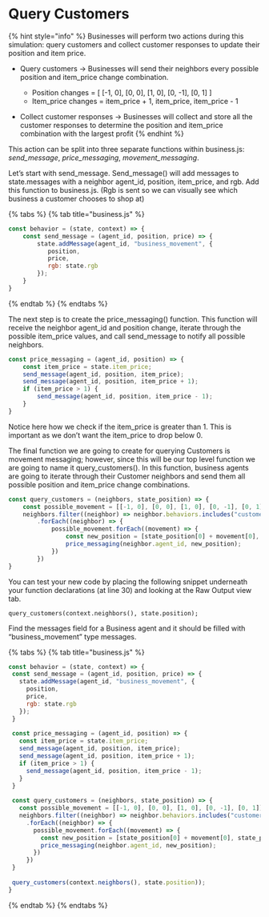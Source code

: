# Query Customers

{% hint style="info" %}
Businesses will perform two actions during this simulation: query customers and collect customer responses to update their position and item price. 

* Query customers → Businesses will send their neighbors every possible position and item\_price change combination.

  * Position changes = \[ \[-1, 0\], \[0, 0\], \[1, 0\], \[0, -1\], \[0, 1\] \]
  * Item\_price changes = item\_price + 1, item\_price, item\_price - 1

* Collect customer responses → Businesses will collect and store all the customer responses to determine the position and item\_price combination with the largest profit
{% endhint %}

This action can be split into three separate functions within business.js: _send\_message_, _price\_messaging_, _movement\_messaging_.

Let’s start with send\_message. Send\_message\(\) will add messages to state.messages with a neighbor agent\_id, position, item\_price, and rgb. Add this function to business.js. \(Rgb is sent so we can visually see which business a customer chooses to shop at\)

{% tabs %}
{% tab title="business.js" %}
```javascript
const behavior = (state, context) => {
    const send_message = (agent_id, position, price) => {
        state.addMessage(agent_id, "business_movement", {
           position,
           price,
           rgb: state.rgb
        });
    }
}
```
{% endtab %}
{% endtabs %}

The next step is to create the price\_messaging\(\) function. This function will receive the neighbor agent\_id and position change, iterate through the possible item\_price values, and call send\_message to notify all possible neighbors.

```javascript
const price_messaging = (agent_id, position) => {
    const item_price = state.item_price;
    send_message(agent_id, position, item_price);
    send_message(agent_id, position, item_price + 1);
    if (item_price > 1) {
        send_message(agent_id, position, item_price - 1);
    }
}
```

Notice here how we check if the item\_price is greater than 1. This is important as we don’t want the item\_price to drop below 0.

The final function we are going to create for querying Customers is movement messaging; however, since this will be our top level function we are going to name it query\_customers\(\). In this function, business agents are going to iterate through their Customer neighbors and send them all possible position and item\_price change combinations.

```javascript
const query_customers = (neighbors, state_position) => {
    const possible_movement = [[-1, 0], [0, 0], [1, 0], [0, -1], [0, 1]];
    neighbors.filter((neighbor) => neighbor.behaviors.includes("customer.js"))
        .forEach((neighbor) => {
            possible_movement.forEach((movement) => {
                const new_position = [state_position[0] + movement[0], state_position[1] + movement[1], 0];
                price_messaging(neighbor.agent_id, new_position);
            })
        })
}
```

You can test your new code by placing the following snippet underneath your function declarations \(at line 30\) and looking at the Raw Output view tab.

```text
query_customers(context.neighbors(), state.position);
```

Find the messages field for a Business agent and it should be filled with “business\_movement” type messages.

{% tabs %}
{% tab title="business.js" %}
```javascript
const behavior = (state, context) => {
 const send_message = (agent_id, position, price) => {
   state.addMessage(agent_id, "business_movement", {
     position,
     price,
     rgb: state.rgb
   });
 }
 
 const price_messaging = (agent_id, position) => {
   const item_price = state.item_price;
   send_message(agent_id, position, item_price);
   send_message(agent_id, position, item_price + 1);
   if (item_price > 1) {
     send_message(agent_id, position, item_price - 1);
   }
 }
 
 const query_customers = (neighbors, state_position) => {
   const possible_movement = [[-1, 0], [0, 0], [1, 0], [0, -1], [0, 1]];
   neighbors.filter((neighbor) => neighbor.behaviors.includes("customer.js"))
     .forEach((neighbor) => {
       possible_movement.forEach((movement) => {
         const new_position = [state_position[0] + movement[0], state_position[1] + movement[1]];
         price_messaging(neighbor.agent_id, new_position);
       })
     })
 }
 
 query_customers(context.neighbors(), state.position));
}

```
{% endtab %}
{% endtabs %}


